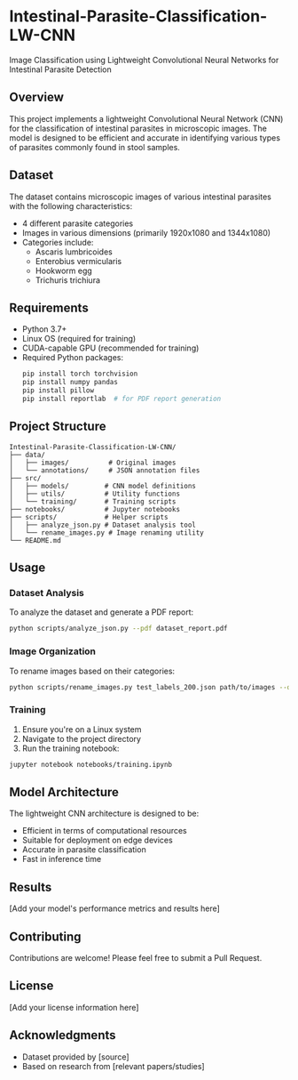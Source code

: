 # Intestinal-Parasite-Classification-LW-CNN
Image Classification using Lightweight Convolutional Neural Networks for Intestinal Parasite Detection

## Overview
This project implements a lightweight Convolutional Neural Network (CNN) for the classification of intestinal parasites in microscopic images. The model is designed to be efficient and accurate in identifying various types of parasites commonly found in stool samples.

## Dataset
The dataset contains microscopic images of various intestinal parasites with the following characteristics:
- 4 different parasite categories
- Images in various dimensions (primarily 1920x1080 and 1344x1080)
- Categories include:
  - Ascaris lumbricoides
  - Enterobius vermicularis
  - Hookworm egg
  - Trichuris trichiura

## Requirements
- Python 3.7+
- Linux OS (required for training)
- CUDA-capable GPU (recommended for training)
- Required Python packages:
  ```bash
  pip install torch torchvision
  pip install numpy pandas
  pip install pillow
  pip install reportlab  # for PDF report generation
  ```

## Project Structure
```
Intestinal-Parasite-Classification-LW-CNN/
├── data/
│   ├── images/          # Original images
│   └── annotations/     # JSON annotation files
├── src/
│   ├── models/         # CNN model definitions
│   ├── utils/          # Utility functions
│   └── training/       # Training scripts
├── notebooks/          # Jupyter notebooks
├── scripts/            # Helper scripts
│   ├── analyze_json.py # Dataset analysis tool
│   └── rename_images.py # Image renaming utility
└── README.md
```

## Usage

### Dataset Analysis
To analyze the dataset and generate a PDF report:
```bash
python scripts/analyze_json.py --pdf dataset_report.pdf
```

### Image Organization
To rename images based on their categories:
```bash
python scripts/rename_images.py test_labels_200.json path/to/images --output path/to/output
```

### Training
1. Ensure you're on a Linux system
2. Navigate to the project directory
3. Run the training notebook:
```bash
jupyter notebook notebooks/training.ipynb
```

## Model Architecture
The lightweight CNN architecture is designed to be:
- Efficient in terms of computational resources
- Suitable for deployment on edge devices
- Accurate in parasite classification
- Fast in inference time

## Results
[Add your model's performance metrics and results here]

## Contributing
Contributions are welcome! Please feel free to submit a Pull Request.

## License
[Add your license information here]

## Acknowledgments
- Dataset provided by [source]
- Based on research from [relevant papers/studies]
